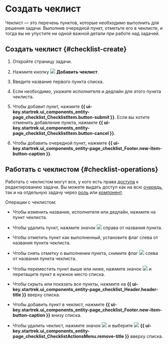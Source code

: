 # Создать чеклист

Чеклист — это перечень пунктов, которые необходимо выполнить для решения задачи. Выполнив очередной пункт, отметьте его в чеклисте, и тогда вы не упустите ни одной важной детали при работе над задачей.

## Создать чеклист {#checklist-create}

1. Откройте страницу задачи.

1. Нажмите кнопку ![](../../_assets/tracker/svg/checklist.svg) **Добавить чеклист**.

1. Введите название первого пункта списка. 

1. Если необходимо, укажите исполнителя и дедлайн для этого пункта чеклиста. 

1. Чтобы добавит пункт, нажмите **{{ ui-key.startrek.ui_components_entity-page_checklist_ChecklistItem.button-submit }}**. Если вы хотите отменить добавление пункта, нажмите **{{ ui-key.startrek.ui_components_entity-page_checklist_ChecklistItem.button-cancel }}**.

1. Чтобы добавить очередной пункт, нажмите **{{ ui-key.startrek.ui_components_entity-page_checklist_Footer.new-item-button-caption }}**.

## Работать с чеклистом {#checklist-operations}

Работать с чеклистом могут все, у кого есть права [доступа](../access.md) к редактированию задачи. Вы можете выдать доступ как на всю [очередь](../manager/queue-access.md#set-access), так и на отдельную задачу через [роль](../manager/queue-access.md#task-role) или [компонент](../manager/queue-access.md#access-components).

Операции с чеклистом:

* Чтобы изменить название, исполнителя или дедлайн, нажмите на пункт чеклиста.
  
* Чтобы удалить пункт, нажмите значок ![](../../_assets/tracker/svg/icon-remove.svg) справа от названия пункта.
  
* Чтобы отметить пункт как выполненный, установите флаг слева от названия пункта чеклиста.
  
* Чтобы снять отметку о выполнении пункта, снимите флаг ![](../../_assets/tracker/svg/check.svg) слева от названия пункта чеклиста.
  
* Чтобы переместить пункт выше или ниже, нажмите значок ![](../../_assets/tracker/svg/range.svg) и перетащите пункт в нужное место списка.
  
* Чтобы скрыть или показать все пункты, нажмите на **{{ ui-key.startrek.ui_components_entity-page_checklist_Header.header-title }}** вверху списка.
  
* Чтобы добавить пункт в чеклист, нажмите **{{ ui-key.startrek.ui_components_entity-page_checklist_Footer.new-item-button-caption }}** внизу списка.
  
* Чтобы удалить чеклист, нажмите значок ![](../../_assets/horizontal-ellipsis.svg) и выберите ![](../../_assets/tracker/svg/icon-remove.svg) **{{ ui-key.startrek.ui_components_entity-page_checklist_ChecklistActionsMenu.remove-title }}** вверху списка.
